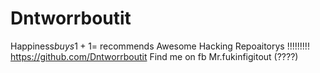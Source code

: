# Dntworrboutit
Happiness$buys 1+1=$ recommends Awesome Hacking Repoaitorys
!!!!!!!!!
https://github.com/Dntworrboutit
 Find me on fb Mr.fukinfigitout (????)
